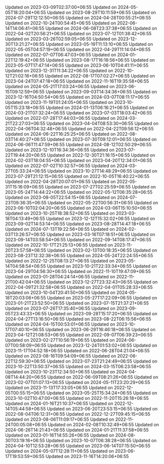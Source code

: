 
Updated on 2023-03-09T02:37:00+06:55
Updated on 2024-05-05T18:20:04+06:55
Updated on 2023-08-29T10:11:59+06:55
Updated on 2024-07-29T12:12:50+06:55
Updated on 2024-04-28T00:55:21+06:55
Updated on 2022-10-24T00:54:45+06:55
Updated on 2022-06-14T14:06:41+06:55
Updated on 2024-06-08T23:37:38+06:55
Updated on 2022-04-02T20:56:21+06:55
Updated on 2023-07-12T01:38:42+06:55
Updated on 2023-03-26T02:59:05+06:55
Updated on 2023-12-30T13:21:27+06:55
Updated on 2023-05-19T11:13:10+06:55
Updated on 2022-05-05T04:57:19+06:55
Updated on 2022-04-29T11:14:04+06:55
Updated on 2022-07-07T06:47:03+06:55
Updated on 2024-01-22T12:19:42+06:55
Updated on 2023-08-17T16:18:56+06:55
Updated on 2023-05-07T17:47:14+06:55
Updated on 2023-06-10T04:41:11+06:55
Updated on 2023-12-31T11:34:22+06:55
Updated on 2022-10-12T21:02:16+06:55
Updated on 2022-08-17T07:02:27+06:55
Updated on 2023-04-24T07:47:18+06:55
Updated on 2022-11-16T19:35:58+06:55
Updated on 2024-05-21T17:03:24+06:55
Updated on 2023-06-15T09:12:59+06:55
Updated on 2023-09-03T14:34:36+06:55
Updated on 2023-12-16T04:50:54+06:55
Updated on 2024-03-07T08:11:17+06:55
Updated on 2023-11-19T01:24:05+06:55
Updated on 2023-10-05T15:23:18+06:55
Updated on 2024-01-13T06:16:21+06:55
Updated on 2024-03-21T07:32:24+06:55
Updated on 2023-07-03T18:03:42+06:55
Updated on 2022-07-28T17:44:03+06:55
Updated on 2024-03-21T22:27:03+06:55
Updated on 2023-04-04T08:53:30+06:55
Updated on 2022-04-06T04:32:48+06:55
Updated on 2022-04-22T09:56:12+06:55
Updated on 2024-06-22T16:25:25+06:55
Updated on 2022-08-03T14:40:27+06:55
Updated on 2023-07-30T09:12:01+06:55
Updated on 2024-06-06T11:47:59+06:55
Updated on 2024-08-12T02:50:29+06:55
Updated on 2023-12-10T16:34:36+06:55
Updated on 2023-07-22T19:44:20+06:55
Updated on 2022-12-30T21:16:15+06:55
Updated on 2024-02-03T18:04:55+06:55
Updated on 2023-04-20T12:34:01+06:55
Updated on 2022-07-02T10:32:57+06:55
Updated on 2024-03-27T05:33:24+06:55
Updated on 2023-10-27T14:48:29+06:55
Updated on 2023-07-29T21:12:15+06:55
Updated on 2022-10-05T16:40:22+06:55
Updated on 2022-04-28T20:07:01+06:55
Updated on 2022-05-31T15:16:09+06:55
Updated on 2023-07-27T02:25:59+06:55
Updated on 2023-05-24T14:44:22+06:55
Updated on 2022-05-12T06:35:28+06:55
Updated on 2023-08-05T22:54:15+06:55
Updated on 2024-07-23T09:36:35+06:55
Updated on 2022-05-22T00:56:31+06:55
Updated on 2023-06-10T02:04:20+06:55
Updated on 2024-03-06T15:10:50+06:55
Updated on 2023-10-25T18:38:52+06:55
Updated on 2023-03-18T04:13:49+06:55
Updated on 2023-12-12T15:32:02+06:55
Updated on 2023-09-02T14:53:14+06:55
Updated on 2023-08-28T14:47:18+06:55
Updated on 2024-07-13T19:22:56+06:55
Updated on 2024-02-03T13:26:57+06:55
Updated on 2023-03-16T07:18:51+06:55
Updated on 2023-09-14T03:58:54+06:55
Updated on 2022-09-14T08:17:47+06:55
Updated on 2022-10-17T21:25:13+06:55
Updated on 2023-11-20T23:57:58+06:55
Updated on 2023-02-13T00:18:35+06:55
Updated on 2023-08-23T12:32:38+06:55
Updated on 2024-05-24T22:24:55+06:55
Updated on 2022-12-25T08:13:27+06:55
Updated on 2023-05-14T04:58:54+06:55
Updated on 2023-10-21T22:33:34+06:55
Updated on 2023-04-29T04:56:30+06:55
Updated on 2022-11-10T19:47:09+06:55
Updated on 2023-01-28T04:24:14+06:55
Updated on 2022-11-21T00:42:04+06:55
Updated on 2023-12-27T23:32:43+06:55
Updated on 2022-04-09T21:32:58+06:55
Updated on 2022-04-01T05:28:33+06:55
Updated on 2023-10-04T20:41:50+06:55
Updated on 2024-05-18T20:03:06+06:55
Updated on 2023-05-27T17:22:09+06:55
Updated on 2023-01-21T23:52:50+06:55
Updated on 2023-07-15T21:37:21+06:55
Updated on 2023-07-26T17:35:40+06:55
Updated on 2023-09-05T23:43:33+06:55
Updated on 2023-09-28T15:17:20+06:55
Updated on 2024-04-27T13:16:50+06:55
Updated on 2023-08-22T06:15:56+06:55
Updated on 2024-04-15T00:53:01+06:55
Updated on 2023-10-17T07:40:10+06:55
Updated on 2023-06-29T16:46:18+06:55
Updated on 2023-04-12T21:08:53+06:55
Updated on 2022-09-07T06:39:23+06:55
Updated on 2023-02-27T10:56:19+06:55
Updated on 2024-06-07T00:58:09+06:55
Updated on 2023-12-24T01:53:02+06:55
Updated on 2023-11-17T04:52:18+06:55
Updated on 2022-06-28T04:21:04+06:55
Updated on 2023-08-16T09:54:09+06:55
Updated on 2022-06-22T12:59:30+06:55
Updated on 2023-07-23T21:24:49+06:55
Updated on 2023-10-22T13:50:37+06:55
Updated on 2024-03-15T06:23:58+06:55
Updated on 2023-10-23T12:34:50+06:55
Updated on 2024-04-08T14:44:20+06:55
Updated on 2022-06-09T08:21:26+06:55
Updated on 2023-02-07T01:07:13+06:55
Updated on 2024-05-11T23:20:29+06:55
Updated on 2023-11-13T17:33:05+06:55
Updated on 2022-12-05T00:55:15+06:55
Updated on 2023-05-25T15:34:24+06:55
Updated on 2023-10-02T10:47:00+06:55
Updated on 2022-11-20T15:26:18+06:55
Updated on 2024-01-16T21:10:37+06:55
Updated on 2022-12-14T05:44:58+06:55
Updated on 2023-06-20T23:53:15+06:55
Updated on 2022-08-04T06:12:31+06:55
Updated on 2022-12-27T09:45:15+06:55
Updated on 2023-08-06T11:09:17+06:55
Updated on 2022-11-24T00:05:08+06:55
Updated on 2024-02-08T10:32:49+06:55
Updated on 2024-06-26T14:21:43+06:55
Updated on 2024-01-21T11:37:58+06:55
Updated on 2023-01-16T14:55:26+06:55
Updated on 2024-08-30T03:19:16+06:55
Updated on 2023-10-07T06:38:28+06:55
Updated on 2024-04-10T12:53:28+06:55
Updated on 2023-06-14T07:15:50+06:55
Updated on 2024-05-07T12:28:11+06:55
Updated on 2023-06-17T19:53:59+06:55
Updated on 2023-11-16T14:20:06+06:55